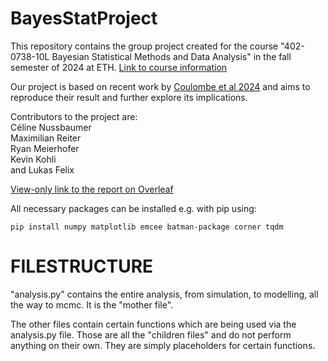 # BayesStatProject
This repository contains the group project created for the course "402-0738-10L  Bayesian Statistical Methods and Data Analysis" in the fall semester of 2024 at ETH.
[Link to course information](https://www.vvz.ethz.ch/Vorlesungsverzeichnis/lerneinheit.view?lerneinheitId=186258&semkez=2024W&ansicht=ALLE&lang=de)

Our project is based on recent work by [Coulombe et al 2024](https://ui.adsabs.harvard.edu/abs/2024arXiv240903812C/abstract) and aims to reproduce their result and further explore its implications.

Contributors to the project are:\
Céline Nussbaumer\
Maximilian Reiter\
Ryan Meierhofer\
Kevin Kohli\
and Lukas Felix

[View-only link to the report on Overleaf](https://www.overleaf.com/read/kmzwjsrvgrmv#078b9e)

All necessary packages can be installed e.g. with pip using:
```
pip install numpy matplotlib emcee batman-package corner tqdm
```

# FILESTRUCTURE

"analysis.py" contains the entire analysis, from simulation, to modelling, all the way to mcmc. It is the "mother file". 

The other files contain certain functions which are being used via the analysis.py file. Those are all the "children files" and do not perform anything on their own. They are simply placeholders for certain functions. 